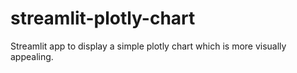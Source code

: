 # streamlit-plotly-chart
Streamlit app to display a simple plotly chart which is more visually appealing.
